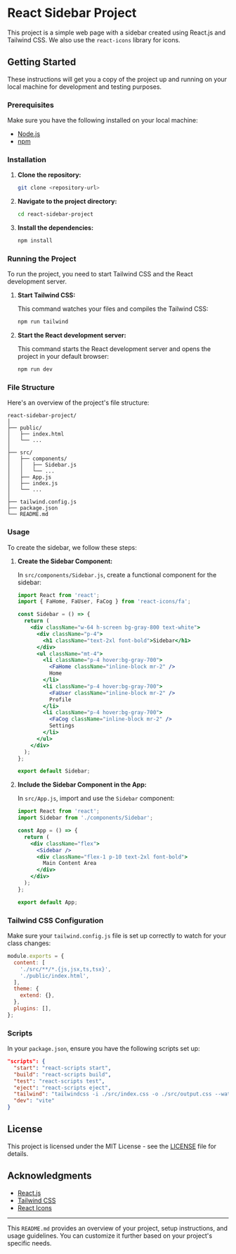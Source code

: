 # React Sidebar Project

This project is a simple web page with a sidebar created using React.js and Tailwind CSS. We also use the `react-icons` library for icons.

## Getting Started

These instructions will get you a copy of the project up and running on your local machine for development and testing purposes.

### Prerequisites

Make sure you have the following installed on your local machine:

- [Node.js](https://nodejs.org/)
- [npm](https://www.npmjs.com/)

### Installation

1. **Clone the repository:**

   ```bash
   git clone <repository-url>
   ```

2. **Navigate to the project directory:**

   ```bash
   cd react-sidebar-project
   ```

3. **Install the dependencies:**

   ```bash
   npm install
   ```

### Running the Project

To run the project, you need to start Tailwind CSS and the React development server.

1. **Start Tailwind CSS:**

   This command watches your files and compiles the Tailwind CSS:

   ```bash
   npm run tailwind
   ```

2. **Start the React development server:**

   This command starts the React development server and opens the project in your default browser:

   ```bash
   npm run dev
   ```

### File Structure

Here's an overview of the project's file structure:

```
react-sidebar-project/
│
├── public/
│   ├── index.html
│   └── ...
│
├── src/
│   ├── components/
│   │   ├── Sidebar.js
│   │   └── ...
│   ├── App.js
│   ├── index.js
│   └── ...
│
├── tailwind.config.js
├── package.json
└── README.md
```

### Usage

To create the sidebar, we follow these steps:

1. **Create the Sidebar Component:**

   In `src/components/Sidebar.js`, create a functional component for the sidebar:

   ```jsx
   import React from 'react';
   import { FaHome, FaUser, FaCog } from 'react-icons/fa';

   const Sidebar = () => {
     return (
       <div className="w-64 h-screen bg-gray-800 text-white">
         <div className="p-4">
           <h1 className="text-2xl font-bold">Sidebar</h1>
         </div>
         <ul className="mt-4">
           <li className="p-4 hover:bg-gray-700">
             <FaHome className="inline-block mr-2" />
             Home
           </li>
           <li className="p-4 hover:bg-gray-700">
             <FaUser className="inline-block mr-2" />
             Profile
           </li>
           <li className="p-4 hover:bg-gray-700">
             <FaCog className="inline-block mr-2" />
             Settings
           </li>
         </ul>
       </div>
     );
   };

   export default Sidebar;
   ```

2. **Include the Sidebar Component in the App:**

   In `src/App.js`, import and use the `Sidebar` component:

   ```jsx
   import React from 'react';
   import Sidebar from './components/Sidebar';

   const App = () => {
     return (
       <div className="flex">
         <Sidebar />
         <div className="flex-1 p-10 text-2xl font-bold">
           Main Content Area
         </div>
       </div>
     );
   };

   export default App;
   ```

### Tailwind CSS Configuration

Make sure your `tailwind.config.js` file is set up correctly to watch for your class changes:

```js
module.exports = {
  content: [
    './src/**/*.{js,jsx,ts,tsx}',
    './public/index.html',
  ],
  theme: {
    extend: {},
  },
  plugins: [],
};
```

### Scripts

In your `package.json`, ensure you have the following scripts set up:

```json
"scripts": {
  "start": "react-scripts start",
  "build": "react-scripts build",
  "test": "react-scripts test",
  "eject": "react-scripts eject",
  "tailwind": "tailwindcss -i ./src/index.css -o ./src/output.css --watch",
  "dev": "vite"
}
```

## License

This project is licensed under the MIT License - see the [LICENSE](LICENSE) file for details.

## Acknowledgments

- [React.js](https://reactjs.org/)
- [Tailwind CSS](https://tailwindcss.com/)
- [React Icons](https://react-icons.github.io/react-icons/)

---

This `README.md` provides an overview of your project, setup instructions, and usage guidelines. You can customize it further based on your project's specific needs.

